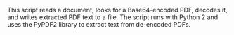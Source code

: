 This script reads a document, looks for a Base64-encoded PDF, decodes it, and writes extracted PDF text to a file. The script runs with Python 2 and uses the PyPDF2 library to extract text from de-encoded PDFs.
